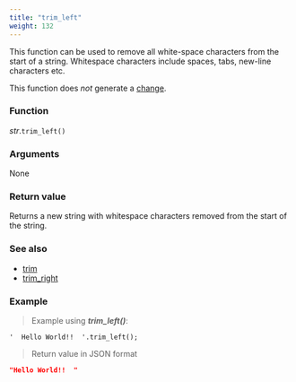 ```yaml
---
title: "trim_left"
weight: 132
---
```


This function can be used to remove all white-space characters from the start of a string.
Whitespace characters include spaces, tabs, new-line characters etc.

This function does *not* generate a [change](../../../overview/changes).

### Function

*str*.`trim_left()`

### Arguments

None

### Return value

Returns a new string with whitespace characters removed from the start of the string.

### See also

- [trim](../trim)
- [trim_right](../trim_right)

### Example

> Example using ***trim_left()***:

```thingsdb,json_response
'  Hello World!!  '.trim_left();
```

> Return value in JSON format

```json
"Hello World!!  "
```
